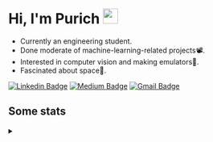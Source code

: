 <h1 align="left">Hi, I'm Purich
<img src="https://media.giphy.com/media/hvRJCLFzcasrR4ia7z/giphy.gif" width="30px"/></h1>

* Currently an engineering student.
* Done moderate of machine-learning-related projects:film_projector:.
* Interested in computer vision and making emulators:space_invader:.
* Fascinated about space:milky_way:.

[![Linkedin Badge](https://img.shields.io/badge/-Purich-blue?style=flat-square&logo=Linkedin&logoColor=white&link=https://www.linkedin.com/in/purich-siritip-16b3b3255/)](https://www.linkedin.com/in/purich-siritip-16b3b3255) [![Medium Badge](https://img.shields.io/badge/-@purich-gray?style=flat-square&labelColor=000000&logo=Medium&link=https://medium.com/@phuritsiritip)](https://medium.com/@phuritsiritip)
[![Gmail Badge](https://img.shields.io/badge/-mark.phurit@gmail.com-c14438?style=flat-square&logo=Gmail&logoColor=white&link=mailto:mark.phurit@gmail.com)](mailto:mark.phurit@gmail.com)

## Some stats

<details>
  <summary></summary>
  
  <!--START_SECTION:waka-->
**I'm an Early 🐤** 

```text
🌞 Morning                207 commits         ████████░░░░░░░░░░░░░░░░░   33.28 % 
🌆 Daytime                213 commits         █████████░░░░░░░░░░░░░░░░   34.24 % 
🌃 Evening                167 commits         ███████░░░░░░░░░░░░░░░░░░   26.85 % 
🌙 Night                  35 commits          █░░░░░░░░░░░░░░░░░░░░░░░░   05.63 % 
```


📊 **This Week I Spent My Time On** 

```text
💬 Programming Languages: 
No Activity Tracked This Week

🐱‍💻 Projects: 
No Activity Tracked This Week
```


<!--END_SECTION:waka-->

  <!--START_SECTION:waka-simple-->

```text
From: 19 January 2023 - To: 25 May 2023

Total Time: 38 hrs 38 mins

Python       34 hrs 33 mins  ██████████████████████▒░░   89.45 %
C++          1 hr 42 mins    █░░░░░░░░░░░░░░░░░░░░░░░░   04.43 %
YAML         50 mins         ▓░░░░░░░░░░░░░░░░░░░░░░░░   02.19 %
Markdown     32 mins         ▒░░░░░░░░░░░░░░░░░░░░░░░░   01.41 %
Text         11 mins         ░░░░░░░░░░░░░░░░░░░░░░░░░   00.48 %
Git Config   9 mins          ░░░░░░░░░░░░░░░░░░░░░░░░░   00.42 %
```

<!--END_SECTION:waka-simple-->

  <!--![Anurag's GitHub stats](https://github-readme-stats.vercel.app/api?username=vikimark&show_icons=true&theme=gruvbox_light)-->
  
</details>

<!--
**vikimark/vikimark** is a ✨ _special_ ✨ repository because its `README.md` (this file) appears on your GitHub profile.

Here are some ideas to get you started:

- 🔭 I’m currently working on ...
- 🌱 I’m currently learning ...
- 👯 I’m looking to collaborate on ...
- 🤔 I’m looking for help with ...
- 💬 Ask me about ...
- 📫 How to reach me: ...
- 😄 Pronouns: ...
- ⚡ Fun fact: ...
-->
